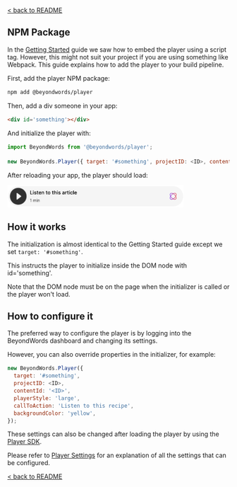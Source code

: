 [< back to README](https://github.com/BeyondWords-io/player#readme)

## NPM Package

In the [Getting Started](./getting-started.md) guide we saw how to embed the
player using a script tag. However, this might not suit your project if you are
using something like Webpack. This guide explains how to add the player to your
build pipeline.

First, add the player NPM package:

```sh
npm add @beyondwords/player
```

Then, add a div someone in your app:

```html
<div id='something'></div>
```

And initialize the player with:

```javascript
import BeyondWords from '@beyondwords/player';

new BeyondWords.Player({ target: '#something', projectID: <ID>, contentId: '<ID>' });
```

After reloading your app, the player should load:

<img src="./images/standard-player.png" width="400px" />

## How it works

The initialization is almost identical to the Getting Started guide except we
set `target: '#something'`.

This instructs the player to initialize inside the DOM node with id='something'.

Note that the DOM node must be on the page when the initializer is called or
the player won't load.

## How to configure it

The preferred way to configure the player is by logging into the BeyondWords
dashboard and changing its settings.

However, you can also override properties in the initializer, for example:

```javascript
new BeyondWords.Player({
  target: '#something',
  projectID: <ID>,
  contentId: '<ID>',
  playerStyle: 'large',
  callToAction: 'Listen to this recipe',
  backgroundColor: 'yellow',
});
```

These settings can also be changed after loading the player by using the [Player SDK](./player-sdk.md).

Please refer to [Player Settings](./player-settings.md) for an explanation of all the settings that can be configured.

[< back to README](https://github.com/BeyondWords-io/player#readme)
